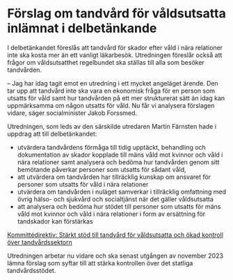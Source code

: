 # Förslag om tandvård för våldsutsatta inlämnat i delbetänkande

I delbetänkandet föreslås att tandvård för skador efter våld i nära relationer inte ska kosta mer än ett vanligt läkarbesök. Utredningen föreslår också att frågor om våldsutsatthet regelbundet ska ställas till alla som besöker tandvården.

– Jag har idag tagit emot en utredning i ett mycket angeläget ärende. Den tar upp att tandvård inte ska vara en ekonomisk fråga för en person som utsatts för våld samt hur tandvården på ett mer strukturerat sätt än idag kan uppmärksamma om någon utsatts för våld. Nu får vi analysera förslagen vidare, säger socialminister Jakob Forssmed.

Utredningen, som leds av den särskilde utredaren Martin Färnsten hade i uppdrag att till delbetänkandet:

* utvärdera tandvårdens förmåga till tidig upptäckt, behandling och dokumentation av skador kopplade till mäns våld mot kvinnor och våld i nära relationer samt analysera och bedöma hur tandvården genom sitt bemötande påverkar personer som utsatts för sådant våld,
* att utvärdera om tandvården har tillräcklig kunskap om ansvaret för personer som utsatts för våld i nära relationer
* utvärdera om tandvården i nuläget samverkar i tillräcklig omfattning med övrig hälso- och sjukvård och socialtjänst när det gäller våldsutsatta
* att analysera och bedöma hur stödet till personer som utsatts för mäns våld mot kvinnor och våld i nära relationer i form av ersättning för tandskador kan förstärkas

[Kommittédirektiv: Stärkt stöd till tandvård för våldsutsatta och ökad kontroll över tandvårdssektorn](/rattsliga-dokument/kommittedirektiv/2022/07/dir.-2022108 "Stärkt stöd till tandvård för våldsutsatta och ökad kontroll över tandvårdssektorn")

Utredningen arbetar nu vidare och ska senast utgången av november 2023 lämna förslag som syftar till att stärka kontrollen över det statliga tandvårdsstödet.
